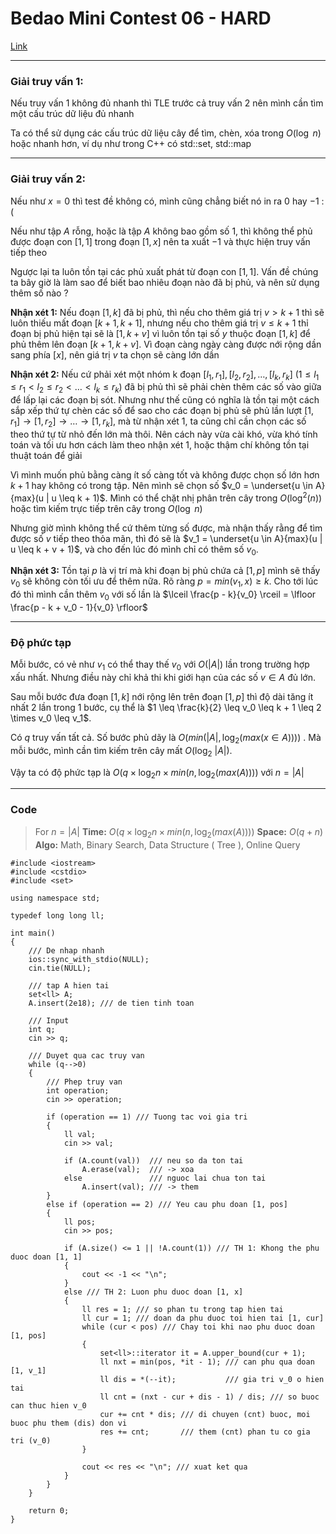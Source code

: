 Bedao Mini Contest 06 - HARD
===

[Link](https://oj.vnoi.info/problem/bedao_m06_hard)

-----

### Giải truy vấn 1:

Nếu truy vấn 1 không đủ nhanh thì TLE trước cả truy vấn 2 nên mình cần tìm một cấu trúc dữ liệu đủ nhanh

Ta có thể sử dụng các cấu trúc dữ liệu cây để tìm, chèn, xóa trong $O(\log\ n)$ hoặc nhanh hơn, ví dụ như trong C++ có std::set, std::map

-----

### Giải truy vấn 2:

Nếu như $x = 0$ thì test đề không có, mình cũng chẳng biết nó in ra $0$ hay $-1$ :(

Nếu như tập $A$ rỗng, hoặc là tập $A$ không bao gồm số $1$, thì không thể phủ được đoạn con $[1, 1]$ trong đoạn $[1, x]$ nên ta xuất $-1$ và thực hiện truy vấn tiếp theo

Ngược lại ta luôn tồn tại các phủ xuất phát từ đoạn con $[1, 1]$. Vấn đề chúng ta bây giờ là làm sao để biết bao nhiêu đoạn nào đã bị phủ, và nên sử dụng thêm số nào ?

**Nhận xét 1:** Nếu đoạn $[1, k]$ đã bị phủ, thì nếu cho thêm giá trị $v > k + 1$ thì sẽ luôn thiếu mất đoạn $[k + 1, k + 1]$, nhưng nếu cho thêm giá trị $v \leq k + 1$ thỉ đoạn bị phủ hiện tại sẽ là $[1, k + v]$ vì luôn tồn tại số $y$ thuộc đoạn $[1, k]$ để phủ thêm lên đoạn $[k + 1, k + v]$. Vì đoạn càng ngày càng được nới rộng dần sang phía $[x]$, nên giá trị $v$ ta chọn sẽ càng lớn dần

**Nhận xét 2:** Nếu cứ phải xét một nhóm k đoạn $[l_1, r_1], [l_2, r_2], \dots, [l_k, r_k]$ ($1 \leq l_1 \leq r_1 < l_2 \leq r_2 < \dots < l_k \leq r_k)$ đã bị phủ thì sẽ phải chèn thêm các số vào giữa để lấp lại các đoạn bị sót. Nhưng như thế cũng có nghĩa là tồn tại một cách sắp xếp thứ tự chèn các số để sao cho các đoạn bị phủ sẽ phủ lần lượt $[1, r_1] \rightarrow [1, r_2] \rightarrow \dots \rightarrow [1, r_k]$, mà từ nhận xét $1$, ta cũng chỉ cần chọn các số theo thứ tự từ nhỏ đến lớn mà thôi. Nên cách này vừa cài khó, vừa khó tính toán và tối ưu hơn cách làm theo nhận xét $1$, hoặc thậm chí không tồn tại thuật toán để giải

Vì mình muốn phủ bằng càng ít số càng tốt và không được chọn số lớn hơn $k + 1$ hay không có trong tập. Nên mình sẽ chọn số $v_0 = \underset{u \in A}{max}(u | u \leq k + 1)$. Mình có thể chặt nhị phân trên cây trong $O(\log^2(n))$ hoặc tìm kiếm trực tiếp trên cây trong $O(\log\ n)$

Nhưng giờ mình không thể cứ thêm từng số được, mà nhận thấy rằng để tìm được số $v$ tiếp theo thỏa mãn, thì đó sẽ là $v_1 = \underset{u \in A}{max}(u | u \leq k + v + 1)$, và cho đến lúc đó mình chỉ có thêm số $v_0$.

**Nhận xét 3:** Tồn tại $p$ là vị trí mà khi đoạn bị phủ chứa cả $[1, p]$ mình sẽ thấy $v_0$ sẽ không còn tối ưu để thêm nữa. Rõ ràng $p = min(v_1, x) \geq k$. Cho tới lúc đó thì mình cần thêm $v_0$ với số lần là $\lceil \frac{p - k}{v_0} \rceil = \lfloor \frac{p - k + v_0 - 1}{v_0} \rfloor$

------

### Độ phức tạp

Mỗi bước, có vẻ như $v_1$ có thể thay thế $v_0$ với $O(|A|)$ lần trong trường hợp xấu nhất. Nhưng điều này chỉ khả thi khi giới hạn của các số $v \in A$ đủ lớn.

Sau mỗi bước đưa đoạn $[1, k]$ nới rộng lên trên đoạn $[1, p]$ thì độ dài tăng ít nhất $2$ lần trong 1 bước, cụ thể là $1 \leq \frac{k}{2} \leq v_0 \leq k + 1 \leq 2 \times v_0 \leq v_1$.

Có $q$ truy vấn tất cả. Số bước phủ dãy là $O(min(|A|, \log_2(max(x \in A))))$ . Mà mỗi bước, mình cần tìm kiếm trên cây mất $O(\log_2\ |A|)$. 

Vậy ta có độ phức tạp là $O(q \times \log_2 n \times min(n, \log_2(max(A))))$ với $n = |A|$

------

### Code

> For $n = |A|$
> **Time:** $O(q \times \log_2 n \times min(n, \log_2(max(A))))$
> **Space:** $O(q + n)$ 
> **Algo:** Math, Binary Search, Data Structure ( Tree ), Online Query
> 
```cpp=
#include <iostream>
#include <cstdio>
#include <set>

using namespace std;

typedef long long ll;

int main()
{
    /// De nhap nhanh
    ios::sync_with_stdio(NULL);
    cin.tie(NULL);
    
    /// tap A hien tai
    set<ll> A;
    A.insert(2e18); /// de tien tinh toan

    /// Input
    int q;
    cin >> q;

    /// Duyet qua cac truy van
    while (q-->0)
    {
        /// Phep truy van
        int operation;
        cin >> operation;

        if (operation == 1) /// Tuong tac voi gia tri
        {
            ll val;
            cin >> val;

            if (A.count(val))  /// neu so da ton tai
                A.erase(val);  /// -> xoa
            else               /// nguoc lai chua ton tai
                A.insert(val); /// -> them
        }
        else if (operation == 2) /// Yeu cau phu doan [1, pos]
        {
            ll pos;
            cin >> pos;

            if (A.size() <= 1 || !A.count(1)) /// TH 1: Khong the phu duoc doan [1, 1]
            {
                cout << -1 << "\n";
            } 
            else /// TH 2: Luon phu duoc doan [1, x]
            {
                ll res = 1; /// so phan tu trong tap hien tai
                ll cur = 1; /// doan da phu duoc toi hien tai [1, cur]
                while (cur < pos) /// Chay toi khi nao phu duoc doan [1, pos]
                {
                    set<ll>::iterator it = A.upper_bound(cur + 1);
                    ll nxt = min(pos, *it - 1); /// can phu qua doan [1, v_1]
                    ll dis = *(--it);           /// gia tri v_0 o hien tai
                    ll cnt = (nxt - cur + dis - 1) / dis; /// so buoc can thuc hien v_0
                    cur += cnt * dis; /// di chuyen (cnt) buoc, moi buoc phu them (dis) don vi
                    res += cnt;       /// them (cnt) phan tu co gia tri (v_0)
                }

                cout << res << "\n"; /// xuat ket qua
            }
        }
    }

    return 0;
}
```